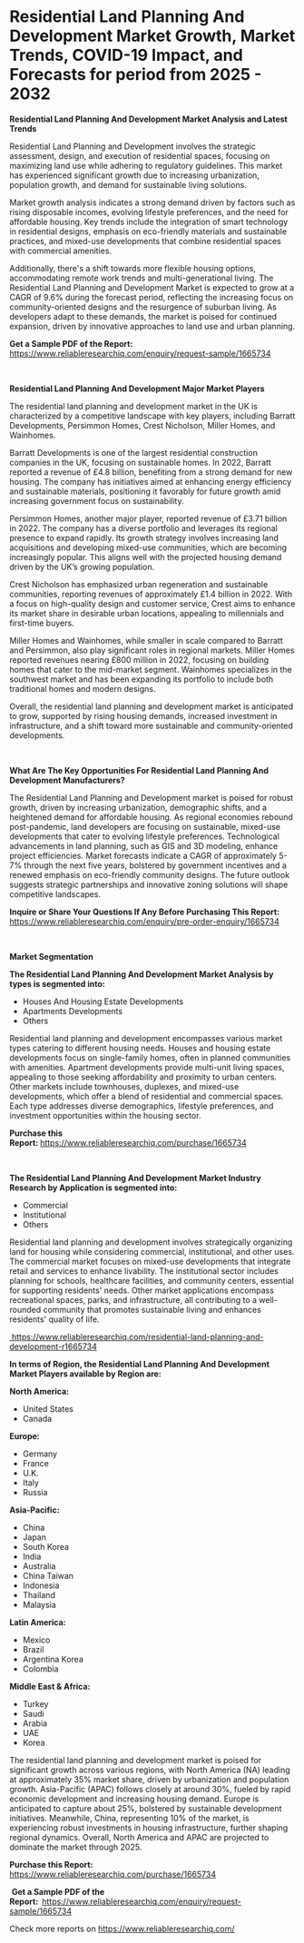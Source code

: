 <p><h1>Residential Land Planning And Development Market Growth, Market Trends, COVID-19 Impact, and Forecasts for period from 2025 - 2032</h1></p><p><strong>Residential Land Planning And Development Market Analysis and Latest Trends</strong></p>
<p><p>Residential Land Planning and Development involves the strategic assessment, design, and execution of residential spaces, focusing on maximizing land use while adhering to regulatory guidelines. This market has experienced significant growth due to increasing urbanization, population growth, and demand for sustainable living solutions. </p><p>Market growth analysis indicates a strong demand driven by factors such as rising disposable incomes, evolving lifestyle preferences, and the need for affordable housing. Key trends include the integration of smart technology in residential designs, emphasis on eco-friendly materials and sustainable practices, and mixed-use developments that combine residential spaces with commercial amenities. </p><p>Additionally, there's a shift towards more flexible housing options, accommodating remote work trends and multi-generational living. The Residential Land Planning and Development Market is expected to grow at a CAGR of 9.6% during the forecast period, reflecting the increasing focus on community-oriented designs and the resurgence of suburban living. As developers adapt to these demands, the market is poised for continued expansion, driven by innovative approaches to land use and urban planning.</p></p>
<p><strong>Get a Sample PDF of the Report:&nbsp;</strong> <a href="https://www.reliableresearchiq.com/enquiry/request-sample/1665734?utm_campaign=3085&utm_medium=2&utm_source=Github&utm_content=ia&utm_term=11032025&utm_id=residential-land-planning-and-development">https://www.reliableresearchiq.com/enquiry/request-sample/1665734</a></p>
<p>&nbsp;</p>
<p><strong>Residential Land Planning And Development Major Market Players</strong></p>
<p><p>The residential land planning and development market in the UK is characterized by a competitive landscape with key players, including Barratt Developments, Persimmon Homes, Crest Nicholson, Miller Homes, and Wainhomes. </p><p>Barratt Developments is one of the largest residential construction companies in the UK, focusing on sustainable homes. In 2022, Barratt reported a revenue of £4.8 billion, benefiting from a strong demand for new housing. The company has initiatives aimed at enhancing energy efficiency and sustainable materials, positioning it favorably for future growth amid increasing government focus on sustainability.</p><p>Persimmon Homes, another major player, reported revenue of £3.71 billion in 2022. The company has a diverse portfolio and leverages its regional presence to expand rapidly. Its growth strategy involves increasing land acquisitions and developing mixed-use communities, which are becoming increasingly popular. This aligns well with the projected housing demand driven by the UK’s growing population.</p><p>Crest Nicholson has emphasized urban regeneration and sustainable communities, reporting revenues of approximately £1.4 billion in 2022. With a focus on high-quality design and customer service, Crest aims to enhance its market share in desirable urban locations, appealing to millennials and first-time buyers.</p><p>Miller Homes and Wainhomes, while smaller in scale compared to Barratt and Persimmon, also play significant roles in regional markets. Miller Homes reported revenues nearing £800 million in 2022, focusing on building homes that cater to the mid-market segment. Wainhomes specializes in the southwest market and has been expanding its portfolio to include both traditional homes and modern designs.</p><p>Overall, the residential land planning and development market is anticipated to grow, supported by rising housing demands, increased investment in infrastructure, and a shift toward more sustainable and community-oriented developments.</p></p>
<p>&nbsp;</p>
<p><strong>What Are The Key Opportunities For Residential Land Planning And Development Manufacturers?</strong></p>
<p><p>The Residential Land Planning and Development market is poised for robust growth, driven by increasing urbanization, demographic shifts, and a heightened demand for affordable housing. As regional economies rebound post-pandemic, land developers are focusing on sustainable, mixed-use developments that cater to evolving lifestyle preferences. Technological advancements in land planning, such as GIS and 3D modeling, enhance project efficiencies. Market forecasts indicate a CAGR of approximately 5-7% through the next five years, bolstered by government incentives and a renewed emphasis on eco-friendly community designs. The future outlook suggests strategic partnerships and innovative zoning solutions will shape competitive landscapes.</p></p>
<p><strong>Inquire or Share Your Questions If Any Before Purchasing This Report:</strong> <a href="https://www.reliableresearchiq.com/enquiry/pre-order-enquiry/1665734?utm_campaign=3085&utm_medium=2&utm_source=Github&utm_content=ia&utm_term=11032025&utm_id=residential-land-planning-and-development">https://www.reliableresearchiq.com/enquiry/pre-order-enquiry/1665734</a></p>
<p>&nbsp;</p>
<p><strong>Market Segmentation</strong></p>
<p><strong>The Residential Land Planning And Development Market Analysis by types is segmented into:</strong></p>
<p><ul><li>Houses And Housing Estate Developments</li><li>Apartments Developments</li><li>Others</li></ul></p>
<p><p>Residential land planning and development encompasses various market types catering to different housing needs. Houses and housing estate developments focus on single-family homes, often in planned communities with amenities. Apartment developments provide multi-unit living spaces, appealing to those seeking affordability and proximity to urban centers. Other markets include townhouses, duplexes, and mixed-use developments, which offer a blend of residential and commercial spaces. Each type addresses diverse demographics, lifestyle preferences, and investment opportunities within the housing sector.</p></p>
<p><strong>Purchase this Report:&nbsp;</strong><a href="https://www.reliableresearchiq.com/purchase/1665734?utm_campaign=3085&utm_medium=2&utm_source=Github&utm_content=ia&utm_term=11032025&utm_id=residential-land-planning-and-development">https://www.reliableresearchiq.com/purchase/1665734</a></p>
<p>&nbsp;</p>
<p><strong>The Residential Land Planning And Development Market Industry Research by Application is segmented into:</strong></p>
<p><ul><li>Commercial</li><li>Institutional</li><li>Others</li></ul></p>
<p><p>Residential land planning and development involves strategically organizing land for housing while considering commercial, institutional, and other uses. The commercial market focuses on mixed-use developments that integrate retail and services to enhance livability. The institutional sector includes planning for schools, healthcare facilities, and community centers, essential for supporting residents' needs. Other market applications encompass recreational spaces, parks, and infrastructure, all contributing to a well-rounded community that promotes sustainable living and enhances residents' quality of life.</p></p>
<p><a href="https://www.reliableresearchiq.com/residential-land-planning-and-development-r1665734?utm_campaign=3085&utm_medium=2&utm_source=Github&utm_content=ia&utm_term=11032025&utm_id=residential-land-planning-and-development">&nbsp;https://www.reliableresearchiq.com/residential-land-planning-and-development-r1665734</a></p>
<p><strong>In terms of Region, the Residential Land Planning And Development Market Players available by Region are:</strong></p>
<p>
    <p> <strong> North America: </strong>
        <ul>
            <li>United States</li>
            <li>Canada</li>
        </ul>
        </p> 
    <p> <strong> Europe: </strong>
        <ul>
            <li>Germany</li>
            <li>France</li>
            <li>U.K.</li>
            <li>Italy</li>
            <li>Russia</li>
        </ul>
        </p> 
    <p> <strong> Asia-Pacific: </strong>
        <ul>
            <li>China</li>
            <li>Japan</li>
            <li>South Korea</li>
            <li>India</li>
            <li>Australia</li>
            <li>China Taiwan</li>
            <li>Indonesia</li>
            <li>Thailand</li>
            <li>Malaysia</li>
        </ul>
        </p> 
    <p> <strong> Latin America: </strong>
        <ul>
            <li>Mexico</li>
            <li>Brazil</li>
            <li>Argentina Korea</li>
            <li>Colombia</li>
        </ul>
        </p> 
    <p> <strong> Middle East & Africa: </strong>
        <ul>
            <li>Turkey</li>
            <li>Saudi</li>
            <li>Arabia</li>
            <li>UAE</li>
            <li>Korea</li>
        </ul>
    </p>
    </p>
<p><p>The residential land planning and development market is poised for significant growth across various regions, with North America (NA) leading at approximately 35% market share, driven by urbanization and population growth. Asia-Pacific (APAC) follows closely at around 30%, fueled by rapid economic development and increasing housing demand. Europe is anticipated to capture about 25%, bolstered by sustainable development initiatives. Meanwhile, China, representing 10% of the market, is experiencing robust investments in housing infrastructure, further shaping regional dynamics. Overall, North America and APAC are projected to dominate the market through 2025.</p></p>
<p><strong>Purchase this Report: </strong><a href="https://www.reliableresearchiq.com/purchase/1665734?utm_campaign=3085&utm_medium=2&utm_source=Github&utm_content=ia&utm_term=11032025&utm_id=residential-land-planning-and-development">https://www.reliableresearchiq.com/purchase/1665734</a></p>
<p>&nbsp;<strong>Get a Sample PDF of the Report:&nbsp;&nbsp;</strong><a href="https://www.reliableresearchiq.com/enquiry/request-sample/1665734?utm_campaign=3085&utm_medium=2&utm_source=Github&utm_content=ia&utm_term=11032025&utm_id=residential-land-planning-and-development">https://www.reliableresearchiq.com/enquiry/request-sample/1665734</a></p>
<p><strong></strong></p>
<p>Check more reports on <a href="https://www.reliableresearchiq.com/?utm_campaign=3085&utm_medium=2&utm_source=Github&utm_content=ia&utm_term=11032025&utm_id=residential-land-planning-and-development">https://www.reliableresearchiq.com/</a></p>